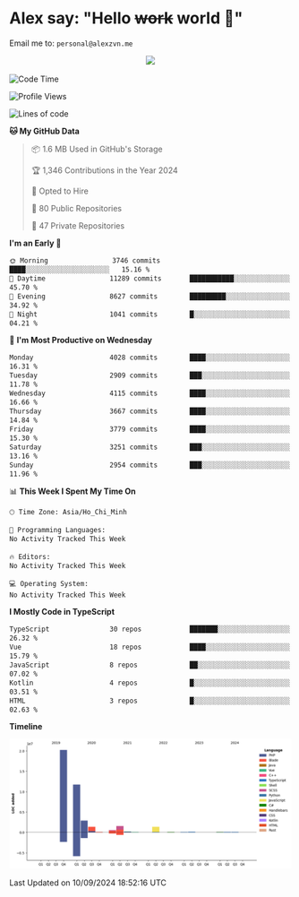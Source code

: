 # Alex say: "Hello ~~work~~ world 🐾"
Email me to: `personal@alexzvn.me`


<p align=center>
  <a href="https://skillicons.dev">
    <img src="https://skillicons.dev/icons?i=ts,js,php,nodejs,bun,vue,nuxt,react,svelte,tauri,laravel,rust,mongodb,docker,electron,redis,rabbitmq,tailwind,git,cloudflare,elysia,mysql,nginx,rollupjs,sentry,ubuntu,yarn,html,css,vite" />
  </a>
</p>

<!--START_SECTION:waka-->
![Code Time](http://img.shields.io/badge/Code%20Time-1%2C066%20hrs%2055%20mins-blue)

![Profile Views](http://img.shields.io/badge/Profile%20Views-0-blue)

![Lines of code](https://img.shields.io/badge/From%20Hello%20World%20I%27ve%20Written-40.5%20million%20lines%20of%20code-blue)

**🐱 My GitHub Data** 

> 📦 1.6 MB Used in GitHub's Storage 
 > 
> 🏆 1,346 Contributions in the Year 2024
 > 
> 💼 Opted to Hire
 > 
> 📜 80 Public Repositories 
 > 
> 🔑 47 Private Repositories 
 > 
**I'm an Early 🐤** 

```text
🌞 Morning                3746 commits        ████░░░░░░░░░░░░░░░░░░░░░   15.16 % 
🌆 Daytime                11289 commits       ███████████░░░░░░░░░░░░░░   45.70 % 
🌃 Evening                8627 commits        █████████░░░░░░░░░░░░░░░░   34.92 % 
🌙 Night                  1041 commits        █░░░░░░░░░░░░░░░░░░░░░░░░   04.21 % 
```
📅 **I'm Most Productive on Wednesday** 

```text
Monday                   4028 commits        ████░░░░░░░░░░░░░░░░░░░░░   16.31 % 
Tuesday                  2909 commits        ███░░░░░░░░░░░░░░░░░░░░░░   11.78 % 
Wednesday                4115 commits        ████░░░░░░░░░░░░░░░░░░░░░   16.66 % 
Thursday                 3667 commits        ████░░░░░░░░░░░░░░░░░░░░░   14.84 % 
Friday                   3779 commits        ████░░░░░░░░░░░░░░░░░░░░░   15.30 % 
Saturday                 3251 commits        ███░░░░░░░░░░░░░░░░░░░░░░   13.16 % 
Sunday                   2954 commits        ███░░░░░░░░░░░░░░░░░░░░░░   11.96 % 
```


📊 **This Week I Spent My Time On** 

```text
🕑︎ Time Zone: Asia/Ho_Chi_Minh

💬 Programming Languages: 
No Activity Tracked This Week

🔥 Editors: 
No Activity Tracked This Week

💻 Operating System: 
No Activity Tracked This Week
```

**I Mostly Code in TypeScript** 

```text
TypeScript               30 repos            ███████░░░░░░░░░░░░░░░░░░   26.32 % 
Vue                      18 repos            ████░░░░░░░░░░░░░░░░░░░░░   15.79 % 
JavaScript               8 repos             ██░░░░░░░░░░░░░░░░░░░░░░░   07.02 % 
Kotlin                   4 repos             █░░░░░░░░░░░░░░░░░░░░░░░░   03.51 % 
HTML                     3 repos             █░░░░░░░░░░░░░░░░░░░░░░░░   02.63 % 
```



**Timeline**

![Lines of Code chart](https://raw.githubusercontent.com/alexzvn/alexzvn/main/assets/bar_graph.png)


 Last Updated on 10/09/2024 18:52:16 UTC
<!--END_SECTION:waka-->
